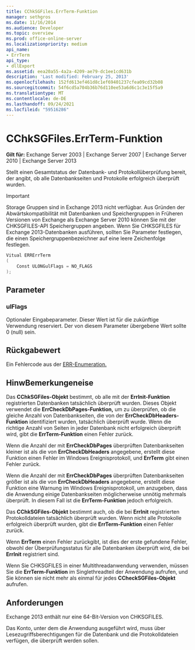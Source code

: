 ```yaml
---
title: CChkSGFiles.ErrTerm-Funktion
manager: sethgros
ms.date: 11/16/2014
ms.audience: Developer
ms.topic: overview
ms.prod: office-online-server
ms.localizationpriority: medium
api_name:
- ErrTerm
api_type:
- dllExport
ms.assetid: eea20a55-4a2a-4209-ae79-dc1ee1cd631b
description: 'Last modified: February 25, 2013'
ms.openlocfilehash: 152fd613ef461d8c1ef69401237cfea09cd32b08
ms.sourcegitcommit: 54f6cd5a704b36b76d110ee53a6d6c1c3e15f5a9
ms.translationtype: MT
ms.contentlocale: de-DE
ms.lasthandoff: 09/24/2021
ms.locfileid: "59516286"
---
```

# <a name="cchksgfileserrterm-function"></a>CChkSGFiles.ErrTerm-Funktion
  
**Gilt für:** Exchange Server 2003 | Exchange Server 2007 | Exchange Server 2010 | Exchange Server 2013
  
Stellt einen Gesamtstatus der Datenbank- und Protokollüberprüfung bereit, der angibt, ob alle Datenbankseiten und Protokolle erfolgreich überprüft wurden.
  
> [!IMPORTANT]
> Storage Gruppen sind in Exchange 2013 nicht verfügbar. Aus Gründen der Abwärtskompatibilität mit Datenbanken und Speichergruppen in Früheren Versionen von Exchange als Exchange Server 2010 können Sie mit der CHKSGFILES-API Speichergruppen angeben. Wenn Sie CHKSGFILES für Exchange 2013-Datenbanken ausführen, sollten Sie Parameter festlegen, die einen Speichergruppenbezeichner auf eine leere Zeichenfolge festlegen. 
  
```cs
Vitual ERRErrTerm 
(
    Const ULONGulFlags = NO_FLAGS
);

```

## <a name="parameters"></a>Parameter

### <a name="ulflags"></a>ulFlags
  
Optionaler Eingabeparameter. Dieser Wert ist für die zukünftige Verwendung reserviert. Der von diesem Parameter übergebene Wert sollte 0 (null) sein.
    
## <a name="return-value"></a>Rückgabewert

Ein Fehlercode aus der [ERR-Enumeration.](cchksgfiles-err-enumeration.md) 
  
## <a name="remarks"></a>HinwBemerkungeneise

Das **CChkSGFiles-Objekt** bestimmt, ob alle mit der **ErrInit-Funktion** registrierten Datenbanken tatsächlich überprüft wurden. Dieses Objekt verwendet die **ErrCheckDbPages-Funktion,** um zu überprüfen, ob die gleiche Anzahl von Datenbankseiten, die von der **ErrCheckDbHeaders-Funktion** identifiziert wurden, tatsächlich überprüft wurde. Wenn die richtige Anzahl von Seiten in jeder Datenbank nicht erfolgreich überprüft wird, gibt die **ErrTerm-Funktion** einen Fehler zurück. 
  
Wenn die Anzahl der mit **ErrCheckDbPages** überprüften Datenbankseiten kleiner ist als die von **ErrCheckDbHeaders** angegebene, erstellt diese Funktion einen Fehler im Windows Ereignisprotokoll, und **ErrTerm** gibt einen Fehler zurück. 
  
Wenn die Anzahl der mit **ErrCheckDbPages** überprüften Datenbankseiten größer ist als die von **ErrCheckDbHeaders** angegebene, erstellt diese Funktion eine Warnung im Windows Ereignisprotokoll, um anzugeben, dass die Anwendung einige Datenbankseiten möglicherweise unnötig mehrmals überprüft. In diesem Fall ist die **ErrTerm-Funktion** jedoch erfolgreich. 
  
Das **CChkSGFiles-Objekt** bestimmt auch, ob die bei **ErrInit** registrierten Protokolldateien tatsächlich überprüft wurden. Wenn nicht alle Protokolle erfolgreich überprüft wurden, gibt die **ErrTerm-Funktion** einen Fehler zurück. 
  
Wenn **ErrTerm** einen Fehler zurückgibt, ist dies der erste gefundene Fehler, obwohl der Überprüfungsstatus für alle Datenbanken überprüft wird, die bei **ErrInit** registriert sind.
  
Wenn Sie CHKSGFILES in einer Multithreadanwendung verwenden, müssen Sie die **ErrTerm-Funktion** im Singlethreadteil der Anwendung aufrufen, und Sie können sie nicht mehr als einmal für jedes **CCheckSGFiles-Objekt** aufrufen. 
  
## <a name="requirements"></a>Anforderungen

Exchange 2013 enthält nur eine 64-Bit-Version von CHKSGFILES.
  
Das Konto, unter dem die Anwendung ausgeführt wird, muss über Lesezugriffsberechtigungen für die Datenbank und die Protokolldateien verfügen, die überprüft werden sollen.
  

